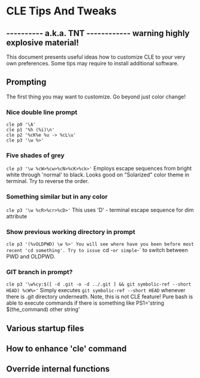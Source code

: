 
#        CLE Tips And Tweaks
  ---------- a.k.a. TNT ------------
  warning highly explosive material!
  ----------------------------------

This document presents useful ideas how to customize CLE to your very own
preferences. Some tips may require to install additional software.


## Prompting
The first thing you may want to customize. Go beyond just color change!

### Nice double line prompt
```
cle p0 '\A'
cle p1 '%h (%i)\n'
cle p2 '%cK%e %u -> %cL\u'
cle p3 '\w %>'
```

### Five shades of grey
`cle p3 '\w %cW>%cw>%cN>%cK>%ck>'`
Employs escape sequences from bright white through 'normal' to black. Looks
good on "Solarized" color theme in terminal. Try to reverse the order.

### Something similar but in any color
`cle p3 '\w %cR>%cr>%cD>'`
This uses 'D' - terminal escape sequence for dim attribute

### Show previous working directory in prompt
`cle p3 '(%vOLDPWD) \w %>'
You will see where have you been before most recent 'cd something'. Try to
issue `cd -` or simple `-` to switch between PWD and OLDPWD.

### GIT branch in prompt?
`cle p3 '\w%cy:$([ -d .git -o -d ../.git ] && git symbolic-ref --short HEAD) %cW%>'`
Simply executes `git symbolic-ref --short HEAD` whenever there is .git directory
underneath. Note, this is not CLE feature! Pure bash is able to execute
commands if there is something like PS1='string $(the_command) other string'


## Various startup files

## How to enhance 'cle' command

## Override internal functions


